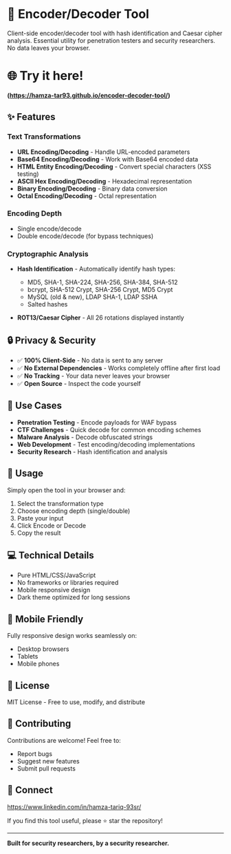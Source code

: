# 🔐 Encoder/Decoder Tool

Client-side encoder/decoder tool with hash identification and Caesar cipher analysis. Essential utility for penetration testers and security researchers. No data leaves your browser.

# 🌐 Try it here!

**(https://hamza-tar93.github.io/encoder-decoder-tool/)**

## ✨ Features

### Text Transformations
- **URL Encoding/Decoding** - Handle URL-encoded parameters
- **Base64 Encoding/Decoding** - Work with Base64 encoded data
- **HTML Entity Encoding/Decoding** - Convert special characters (XSS testing)
- **ASCII Hex Encoding/Decoding** - Hexadecimal representation
- **Binary Encoding/Decoding** - Binary data conversion
- **Octal Encoding/Decoding** - Octal representation

### Encoding Depth
- Single encode/decode
- Double encode/decode (for bypass techniques)

### Cryptographic Analysis
- **Hash Identification** - Automatically identify hash types:
  - MD5, SHA-1, SHA-224, SHA-256, SHA-384, SHA-512
  - bcrypt, SHA-512 Crypt, SHA-256 Crypt, MD5 Crypt
  - MySQL (old & new), LDAP SHA-1, LDAP SSHA
  - Salted hashes

- **ROT13/Caesar Cipher** - All 26 rotations displayed instantly

## 🔒 Privacy & Security

- ✅ **100% Client-Side** - No data is sent to any server
- ✅ **No External Dependencies** - Works completely offline after first load
- ✅ **No Tracking** - Your data never leaves your browser
- ✅ **Open Source** - Inspect the code yourself

## 🎯 Use Cases

- **Penetration Testing** - Encode payloads for WAF bypass
- **CTF Challenges** - Quick decode for common encoding schemes
- **Malware Analysis** - Decode obfuscated strings
- **Web Development** - Test encoding/decoding implementations
- **Security Research** - Hash identification and analysis

## 🚀 Usage

Simply open the tool in your browser and:
1. Select the transformation type
2. Choose encoding depth (single/double)
3. Paste your input
4. Click Encode or Decode
5. Copy the result

## 💻 Technical Details

- Pure HTML/CSS/JavaScript
- No frameworks or libraries required
- Mobile responsive design
- Dark theme optimized for long sessions

## 📱 Mobile Friendly

Fully responsive design works seamlessly on:
- Desktop browsers
- Tablets
- Mobile phones

## 📝 License

MIT License - Free to use, modify, and distribute

## 🤝 Contributing

Contributions are welcome! Feel free to:
- Report bugs
- Suggest new features
- Submit pull requests

## 🔗 Connect
https://www.linkedin.com/in/hamza-tariq-93sr/

If you find this tool useful, please ⭐ star the repository!

---

**Built for security researchers, by a security researcher.**
